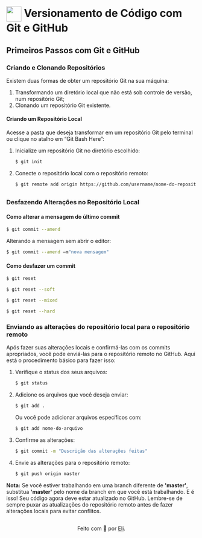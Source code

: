 <h1>
    <a href="https://www.dio.me/">
     <img align="center" width="40px" src="https://hermes.digitalinnovation.one/assets/diome/logo-minimized.png"></a>
    <span> Versionamento de Código com Git e GitHub</span>
</h1>

## Primeiros Passos com Git e GitHub

### Criando e Clonando Repositórios
Existem duas formas de obter um repositório Git na sua máquina:
1. Transformando um diretório local que não está sob controle de versão, num repositório Git;
2. Clonando um repositório Git existente.

#### Criando um Repositório Local
Acesse a pasta que deseja transformar em um repositório Git  pelo terminal ou clique no atalho em “Git Bash Here”:
1. Inicialize um repositório Git no diretório escolhido:
    ```bash
    $ git init
    ```
2. Conecte o repositório local com o repositório remoto:
    ```bash
    $ git remote add origin https://github.com/username/nome-do-repositorio.git
    ```
##

### Desfazendo Alterações no Repositório Local

#### Como alterar a mensagem do último commit
```bash
$ git commit --amend
```
Alterando a mensagem sem abrir o editor:  
```bash
$ git commit --amend –m"nova mensagem"
```

#### Como desfazer um commit
```bash
$ git reset
```
```bash
$ git reset --soft
```
```bash
$ git reset --mixed
```
```bash
$ git reset --hard
```

### Enviando as alterações do repositório local para o repositório remoto

Após fazer suas alterações locais e confirmá-las com os commits apropriados, você pode enviá-las para o repositório remoto no GitHub. Aqui está o procedimento básico para fazer isso:
1. Verifique o status dos seus arquivos:
    ```bash
    $ git status
    ```
2. Adicione os arquivos que você deseja enviar:
    ```bash
   $ git add .
    ```
    Ou você pode adicionar arquivos específicos com:
    ```bash
    $ git add nome-do-arquivo
    ```
3. Confirme as alterações:
     ```bash
     $ git commit -m "Descrição das alterações feitas"
     ```
4. Envie as alterações para o repositório remoto:
    ```bash
    $ git push origin master
    ```
**Nota:** Se você estiver trabalhando em uma branch diferente de **'master'**, substitua **'master'** pelo nome da branch em que você está trabalhando.
E é isso! Seu código agora deve estar atualizado no GitHub. Lembre-se de sempre puxar as atualizações do repositório remoto antes de fazer alterações locais para evitar conflitos.

##
<div align="center">Feito com 💙 por <a href="https://github.com/elidianaandrade">Eli</a>.</div>
